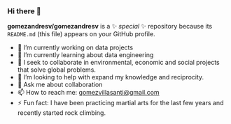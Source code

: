 ### Hi there 👋


**gomezandresv/gomezandresv** is a ✨ _special_ ✨ repository because its `README.md` (this file) appears on your GitHub profile.


* 🔭 I’m currently working on data projects
* 🌱 I’m currently learning about data engineering
* 👯 I seek to collaborate in environmental, economic and social projects that solve global problems.
* 🤔 I’m looking to help with expand my knowledge and reciprocity.
* 💬 Ask me about collaboration
* 📫 How to reach me: gomezvillasanti@gmail.com
* ⚡ Fun fact: I have been practicing martial arts for the last few years and recently started rock climbing.

